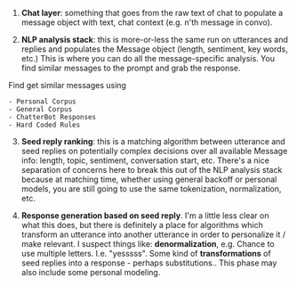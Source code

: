1. __Chat layer__: something that goes from the raw text of chat to populate a message object with text, chat context (e.g. n'th message in convo).

2. __NLP analysis stack__: this is more-or-less the same run on utterances and replies and populates the Message object (length, sentiment, key words, etc.)  This is where you can do all the message-specific analysis. You find similar messages to the prompt and grab the response. 

Find get similar messages using

	- Personal Corpus
	- General Corpus
	- ChatterBot Responses
	- Hard Coded Rules


3. __Seed reply ranking__:  this is a matching algorithm between utterance and seed replies on potentially complex decisions over all available Message info: length, topic, sentiment, conversation start, etc.  There's a nice separation of concerns here to break this out of the NLP analysis stack because at matching time, whether using general backoff or personal models, you are still going to use the same tokenization, normalization, etc.

4. __Response generation based on seed reply__.  I'm a little less clear on what this does, but there is definitely a place for algorithms which transform an utterance into another utterance in order to personalize it / make relevant.  I suspect things like:
__denormalization__, e.g. Chance to use multiple letters. I.e. "yesssss".
Some kind of __transformations__ of seed replies into a response - perhaps substitutions.. 
This phase may also include some personal modeling.